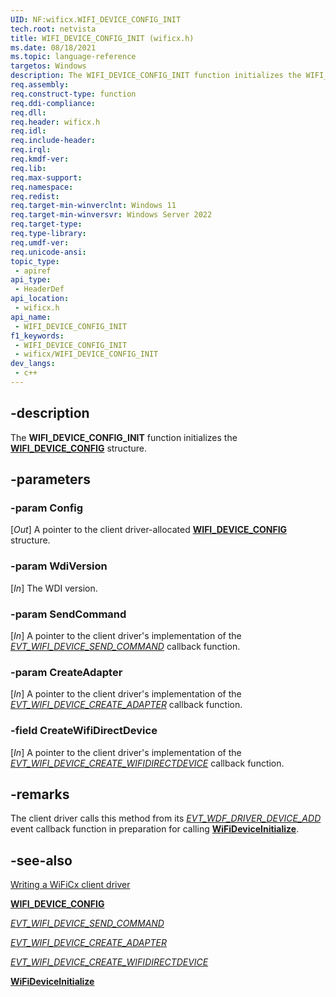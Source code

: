 ```yaml
---
UID: NF:wificx.WIFI_DEVICE_CONFIG_INIT
tech.root: netvista
title: WIFI_DEVICE_CONFIG_INIT (wificx.h)
ms.date: 08/18/2021
ms.topic: language-reference
targetos: Windows
description: The WIFI_DEVICE_CONFIG_INIT function initializes the WIFI_DEVICE_CONFIG structure.
req.assembly: 
req.construct-type: function
req.ddi-compliance: 
req.dll: 
req.header: wificx.h
req.idl: 
req.include-header: 
req.irql: 
req.kmdf-ver: 
req.lib: 
req.max-support: 
req.namespace: 
req.redist: 
req.target-min-winverclnt: Windows 11 
req.target-min-winversvr: Windows Server 2022
req.target-type: 
req.type-library: 
req.umdf-ver: 
req.unicode-ansi: 
topic_type:
 - apiref
api_type:
 - HeaderDef
api_location:
 - wificx.h
api_name:
 - WIFI_DEVICE_CONFIG_INIT
f1_keywords:
 - WIFI_DEVICE_CONFIG_INIT
 - wificx/WIFI_DEVICE_CONFIG_INIT
dev_langs:
 - c++
---
```


## -description

The **WIFI_DEVICE_CONFIG_INIT** function initializes the [**WIFI_DEVICE_CONFIG**](ns-wificx-wifi_device_config.md) structure.

## -parameters

### -param Config

[_Out_] A pointer to the client driver-allocated [**WIFI_DEVICE_CONFIG**](ns-wificx-wifi_device_config.md) structure.

### -param WdiVersion

[_In_] The WDI version.

### -param SendCommand

[_In_] A pointer to the client driver's implementation of the [*EVT_WIFI_DEVICE_SEND_COMMAND*](nc-wificx-evt_wifi_device_send_command.md) callback function.

### -param CreateAdapter

[_In_] A pointer to the client driver's implementation of the [*EVT_WIFI_DEVICE_CREATE_ADAPTER*](nc-wificx-evt_wifi_device_create_adapter.md) callback function.

### -field CreateWifiDirectDevice

[_In_] A pointer to the client driver's implementation of the [*EVT_WIFI_DEVICE_CREATE_WIFIDIRECTDEVICE*](nc-wificx-evt_wifi_device_create_wifidirectdevice.md) callback function.

## -remarks

The client driver calls this method from its [*EVT_WDF_DRIVER_DEVICE_ADD*](../wdfdriver/nc-wdfdriver-evt_wdf_driver_device_add.md) event callback function in preparation for calling [**WiFiDeviceInitialize**](nf-wificx-wifideviceinitialize.md).

## -see-also

[Writing a WiFiCx client driver](/windows-hardware/drivers/netcx/writing-a-wificx-client-driver)

[**WIFI_DEVICE_CONFIG**](ns-wificx-wifi_device_config.md)

[*EVT_WIFI_DEVICE_SEND_COMMAND*](nc-wificx-evt_wifi_device_send_command.md)

[*EVT_WIFI_DEVICE_CREATE_ADAPTER*](nc-wificx-evt_wifi_device_create_adapter.md)

[*EVT_WIFI_DEVICE_CREATE_WIFIDIRECTDEVICE*](nc-wificx-evt_wifi_device_create_wifidirectdevice.md)

[**WiFiDeviceInitialize**](nf-wificx-wifideviceinitialize.md)

